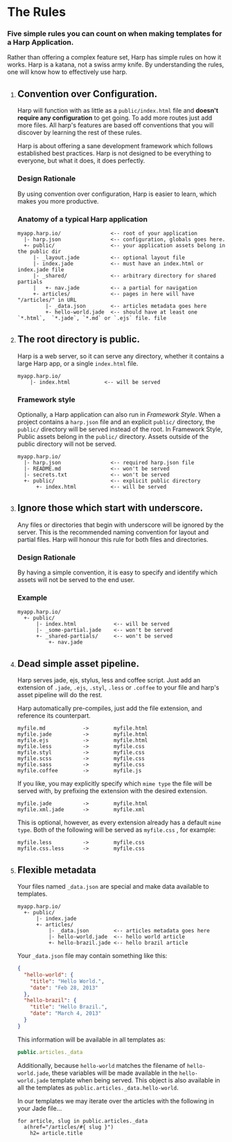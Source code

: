 # The Rules

### Five simple rules you can count on when making templates for a Harp Application.

Rather than offering a complex feature set, Harp has simple rules on how it works. Harp is a katana, not a swiss army knife. By understanding the rules, one will know how to effectively use harp.

1. ## Convention over Configuration.

    Harp will function with as little as a `public/index.html` file and **doesn't require any configuration** to get going. To add more routes just add more files. All harp's features are based off conventions that you will discover by learning the rest of these rules.

    Harp is about offering a sane development framework which follows established best practices. Harp is not designed to be everything to everyone, but what it does, it does perfectly.

    ### Design Rationale

    By using convention over configuration, Harp is easier to learn, which makes you more productive.

    ### Anatomy of a typical Harp application

    ```
    myapp.harp.io/                <-- root of your application
      |- harp.json                <-- configuration, globals goes here.
      +- public/                  <-- your application assets belong in the public dir
         |- _layout.jade          <-- optional layout file
         |- index.jade            <-- must have an index.html or index.jade file
         |- _shared/              <-- arbitrary directory for shared partials
         |   +- nav.jade          <-- a partial for navigation
         +- articles/             <-- pages in here will have "/articles/" in URL
             |- _data.json        <-- articles metadata goes here
             +- hello-world.jade  <-- should have at least one `*.html`,  `*.jade`, `*.md` or `.ejs` file. file
    ```

2. ## The root directory is public.

    Harp is a web server, so it can serve any directory, whether it contains a large Harp app, or a single `index.html` file.

    ```
    myapp.harp.io/
        |- index.html           <-- will be served
    ```

    ### Framework style

    Optionally, a Harp application can also run in _Framework Style_. When a project contains a `harp.json` file and an explicit `public/` directory, the `public/` directory will be served instead of the root. In Framework Style, Public assets belong in the `public/` directory. Assets outside of the public directory will not be served.

    ```
    myapp.harp.io/
      |- harp.json                <-- required harp.json file
      |- README.md                <-- won't be served
      |- secrets.txt              <-- won't be served
      +- public/                  <-- explicit public directory
          +- index.html           <-- will be served
    ```

3. ## Ignore those which start with underscore.

    Any files or directories that begin with underscore will be ignored by the server. This is the recommended naming convention for layout and partial files. Harp will honour this rule for both files and directories.

    ### Design Rationale

    By having a simple convention, it is easy to specify and identify which assets will not be served to the end user.

    ### Example

    ```
    myapp.harp.io/
      +- public/
          |- index.html            <-- will be served
          |- _some-partial.jade    <-- won't be served
          +- _shared-partials/     <-- won't be served
              +- nav.jade
    ```

4. ## Dead simple asset pipeline.

    Harp serves jade, ejs, stylus, less and coffee script. Just add an extension of `.jade`, `.ejs`, `.styl`, `.less` or `.coffee` to your file and harp's asset pipeline will do the rest.

    Harp automatically pre-compiles, just add the file extension, and reference its counterpart.

    ```
    myfile.md            ->        myfile.html
    myfile.jade          ->        myfile.html
    myfile.ejs           ->        myfile.html
    myfile.less          ->        myfile.css
    myfile.styl          ->        myfile.css
    myfile.scss          ->        myfile.css
    myfile.sass          ->        myfile.css
    myfile.coffee        ->        myfile.js
    ```

    If you like, you may explicitly specify which `mime type` the file will be served with, by prefixing the extension with the desired extension.

    ```
    myfile.jade          ->        myfile.html
    myfile.xml.jade      ->        myfile.xml
    ```

    This is optional, however, as every extension already has a default `mime type`.  Both of the following will be served as `myfile.css` , for example:

    ```
    myfile.less          ->        myfile.css
    myfile.css.less      ->        myfile.css
    ```

5. ## Flexible metadata

    Your files named `_data.json` are special and make data available to templates.

    ```
    myapp.harp.io/
      +- public/
          |- index.jade
          +- articles/
              |- _data.json        <-- articles metadata goes here
              |- hello-world.jade  <-- hello world article
              +- hello-brazil.jade <-- hello brazil article
    ```

    Your `_data.json` file may contain something like this:

    ```json
    {
      "hello-world": {
        "title": "Hello World.",
        "date": "Feb 28, 2013"
      },
      "hello-brazil": {
        "title": "Hello Brazil.",
        "date": "March 4, 2013"
      }
    }
    ```

    This information will be available in all templates as:

    ```js
    public.articles._data
    ```

    Additionally, because `hello-world` matches the filename of `hello-world.jade`, these variables will be made available in the `hello-world.jade` template when being served. This object is also available in all the templates as `public.articles._data.hello-world`.

    In our templates we may iterate over the articles with the following in your Jade file&hellip;

    ```jade
    for article, slug in public.articles._data
      a(href="/articles/#{ slug }")
        h2= article.title
    ```
